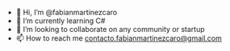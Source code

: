 - 👋 Hi, I’m @fabianmartinezcaro
- 🌱 I’m currently learning C#
- 💞️ I’m looking to collaborate on any community or startup
- 📫 How to reach me contacto.fabianmartinezcaro@gmail.com

<!---
fabianmartinezcaro/fabianmartinezcaro is a ✨ special ✨ repository because its `README.md` (this file) appears on your GitHub profile.
You can click the Preview link to take a look at your changes.
--->
